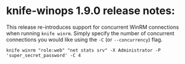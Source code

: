 <!---
This file is reset every time a new release is done. The contents of this file are for the currently unreleased version.

Example Note:

## Example Heading
Details about the thing that changed that needs to get included in the Release Notes in markdown.
-->
# knife-winops 1.9.0 release notes:

This release re-introduces support for concurrent WinRM connections when
running `knife winrm`. Simply specify the number of concurrent connections
you would like using the `-C` (or `--concurrency`) flag.

```
knife winrm "role:web" "net stats srv" -X Administrator -P 'super_secret_password' -C 4
```
